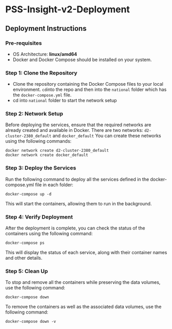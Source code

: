 # PSS-Insight-v2-Deployment

## Deployment Instructions

### Pre-requisites

- OS Architecture: **linux/amd64**  
- Docker and Docker Compose should be installed on your system.

### Step 1: Clone the Repository

 - Clone the repository containing the Docker Compose files to your local environment. `cd`into the repo and then into the `national` folder which has the `docker-compose.yml` file.
 - cd into `national` folder to start the network setup

### Step 2: Network Setup

Before deploying the services, ensure that the required networks are already created and available in Docker. There are two networks: `d2-cluster-2380_default` and `docker_default` You can create these networks using the following commands:

```
docker network create d2-cluster-2380_default
docker network create docker_default
````

### Step 3: Deploy the Services

Run the following command to deploy all the services defined in the docker-compose.yml file in each folder:

```
docker-compose up -d
```
This will start the containers, allowing them to run in the background.

### Step 4: Verify Deployment

After the deployment is complete, you can check the status of the containers using the following command:

```
docker-compose ps
```

This will display the status of each service, along with their container names and other details.

### Step 5: Clean Up

To stop and remove all the containers while preserving the data volumes, use the following command:
```
docker-compose down
```

To remove the containers as well as the associated data volumes, use the following command:

```
docker-compose down -v
```

